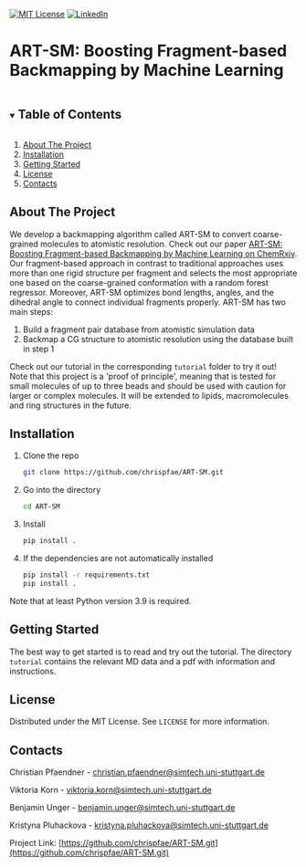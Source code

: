 <!-- PROJECT SHIELDS -->
[![MIT License][license-shield]][license-url]
[![LinkedIn][linkedin-shield]][linkedin-url]

# ART-SM: Boosting Fragment-based Backmapping by Machine Learning

<!-- TABLE OF CONTENTS -->
<details open="open">
  <summary><h2 style="display: inline-block">Table of Contents</h2></summary>
  <ol>
    <li><a href="#about-the-project">About The Project</a></li>
    <li><a href="#installation">Installation</a></li>
    <li><a href="#getting-started">Getting Started</a></li>
    <li><a href="#license">License</a></li>
    <li><a href="#contacts">Contacts</a></li>
  </ol>
</details>


<!-- ABOUT THE PROJECT -->
## About The Project                                                                                    

We develop a backmapping algorithm called ART-SM to convert coarse-grained molecules to atomistic resolution. Check out our paper [ART-SM: Boosting Fragment-based Backmapping by Machine Learning on ChemRxiv](https://chemrxiv.org/engage/chemrxiv/article-details/679ca56efa469535b98c70a5). Our fragment-based approach in contrast to traditional approaches uses more than one rigid structure per fragment and selects the most appropriate one based on the coarse-grained conformation with a random forest regressor. Moreover, ART-SM optimizes bond lengths, angles, and the dihedral angle to connect individual fragments properly. ART-SM has two main steps:

1. Build a fragment pair database from atomistic simulation data
2. Backmap a CG structure to atomistic resolution using the database built in step 1

Check out our tutorial in the corresponding `tutorial` folder to try it out!  
Note that this project is a 'proof of principle', meaning that is tested for small molecules of up to three beads and should be used with caution for larger or complex molecules. It will be extended to lipids, macromolecules and ring structures in the future.

<!-- INSTALLATION -->
## Installation

1. Clone the repo
   ```sh
   git clone https://github.com/chrispfae/ART-SM.git
   ``` 
2. Go into the directory
   ```sh
   cd ART-SM
   ``` 
3. Install
   ```sh
   pip install .
   ``` 
4. If the dependencies are not automatically installed
   ```sh
   pip install -r requirements.txt
   pip install .
   ``` 
Note that at least Python version 3.9 is required.

<!-- GETTING STARTED -->
## Getting Started

The best way to get started is to read and try out the tutorial. The directory `tutorial` contains the relevant MD data and a pdf with information and instructions.

<!-- LICENSE -->
## License

Distributed under the MIT License. See `LICENSE` for more information.

<!-- CONTACTS -->
## Contacts

Christian Pfaendner - christian.pfaendner@simtech.uni-stuttgart.de

Viktoria Korn - viktoria.korn@simtech.uni-stuttgart.de

Benjamin Unger - benjamin.unger@simtech.uni-stuttgart.de

Kristyna Pluhackova - kristyna.pluhackova@simtech.uni-stuttgart.de

Project Link: [https://github.com/chrispfae/ART-SM.git](https://github.com/chrispfae/ART-SM.git)

[license-shield]: https://img.shields.io/github/license/chrispfae/ART-SM.svg?style=for-the-badge
[license-url]: https://github.com/chrispfae/ART-SM/blob/main/LICENSE
[linkedin-shield]: https://img.shields.io/badge/-LinkedIn-black.svg?style=for-the-badge&logo=linkedin&colorB=555
[linkedin-url]: https://linkedin.com/in/christian-pfaendner-ba1a53226/
